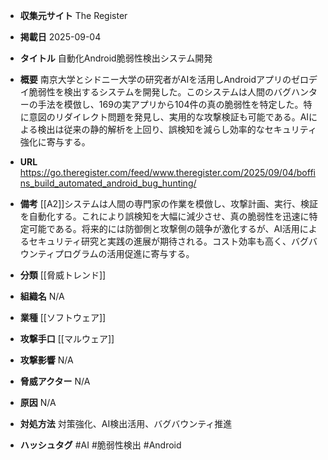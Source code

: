 - **収集元サイト**
The Register

- **掲載日**
2025-09-04

- **タイトル**
自動化Android脆弱性検出システム開発

- **概要**
南京大学とシドニー大学の研究者がAIを活用しAndroidアプリのゼロデイ脆弱性を検出するシステムを開発した。このシステムは人間のバグハンターの手法を模倣し、169の実アプリから104件の真の脆弱性を特定した。特に意図のリダイレクト問題を発見し、実用的な攻撃検証も可能である。AIによる検出は従来の静的解析を上回り、誤検知を減らし効率的なセキュリティ強化に寄与する。

- **URL**
https://go.theregister.com/feed/www.theregister.com/2025/09/04/boffins_build_automated_android_bug_hunting/

- **備考**
[[A2]]システムは人間の専門家の作業を模倣し、攻撃計画、実行、検証を自動化する。これにより誤検知を大幅に減少させ、真の脆弱性を迅速に特定可能である。将来的には防御側と攻撃側の競争が激化するが、AI活用によるセキュリティ研究と実践の進展が期待される。コスト効率も高く、バグバウンティプログラムの活用促進に寄与する。

- **分類**
[[脅威トレンド]]

- **組織名**
N/A

- **業種**
[[ソフトウェア]]

- **攻撃手口**
[[マルウェア]]

- **攻撃影響**
N/A

- **脅威アクター**
N/A

- **原因**
N/A

- **対処方法**
対策強化、AI検出活用、バグバウンティ推進

- **ハッシュタグ**
#AI #脆弱性検出 #Android
